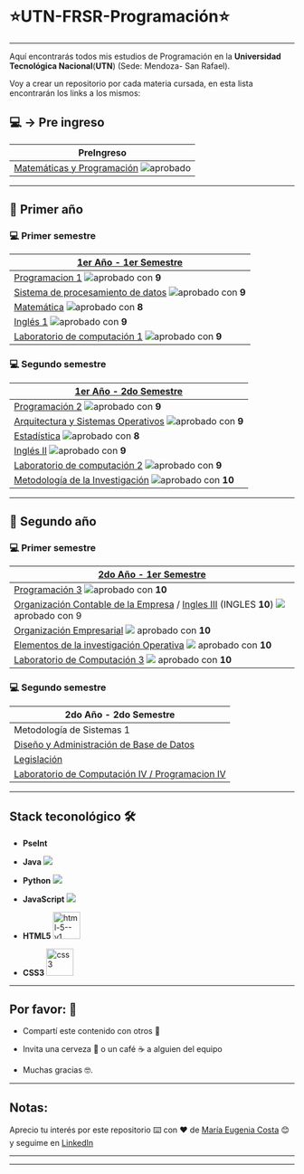 # :star:UTN-FRSR-Programación:star:

---

Aquí encontrarás todos mis estudios de Programación en la **Universidad Tecnológica Nacional**(**UTN**) (Sede: Mendoza- San Rafael).

Voy a crear un repositorio por cada materia cursada, en esta lista encontrarán los links a los mismos:

## :computer: -> Pre ingreso

| PreIngreso |
| -----------|
| [Matemáticas y Programación](https://github.com/eugenia1984/UTNFRSR-ingreso)  <img src="https://img.icons8.com/emoji/30/null/party-popper.png"/>aprobado|

---

## :book: Primer año

### :computer: Primer semestre

| [**1er Año - 1er Semestre**](https://github.com/eugenia1984/UTN-FRSR-Programacion/tree/main/01_year/01_semester) |
| ---------------------- |
| [Programacion 1](https://github.com/eugenia1984/UTN-FRSR-Programacion/tree/main/01_year/01_semester/prograamcion1)  <img src="https://img.icons8.com/emoji/30/null/party-popper.png"/>aprobado con **9** |
| [Sistema de procesamiento de datos](https://github.com/eugenia1984/UTN-FRSR-Programacion/tree/main/01_year/01_semester/sdpd)  <img src="https://img.icons8.com/emoji/30/null/party-popper.png"/>aprobado con **9** |
| [Matemática](https://github.com/eugenia1984/UTN-FRSR-Programacion/tree/main/01_year/01_semester/matematica1)  <img src="https://img.icons8.com/emoji/30/null/party-popper.png"/>aprobado con **8** |
| [Inglés 1](https://github.com/eugenia1984/UTN-FRSR-Programacion/tree/main/01_year/01_semester/ingles)  <img src="https://img.icons8.com/emoji/30/null/party-popper.png"/>aprobado con **9** |
| [Laboratorio de computación 1](https://github.com/eugenia1984/UTN-FRSR-Programacion/tree/main/01_year/01_semester/laboratorio1)  <img src="https://img.icons8.com/emoji/30/null/party-popper.png"/>aprobado con **9** |

### :computer: Segundo semestre

| [**1er Año - 2do Semestre**](https://github.com/eugenia1984/UTN-FRSR-Programacion-1year-2semester) |
| ---------------------- |
| [Programación 2](https://github.com/eugenia1984/UTN-FRSR-Programacion-1year-2semester/tree/main/programacion2)  <img src="https://img.icons8.com/emoji/30/null/party-popper.png"/>aprobado con **9** |
| [Arquitectura y Sistemas Operativos](https://github.com/eugenia1984/UTN-FRSR-Programacion-1year-2semester/tree/main/arquitectura_sistemas_operativos)  <img src="https://img.icons8.com/emoji/30/null/party-popper.png"/>aprobado con **9** |
| [Estadística](https://github.com/eugenia1984/UTN-FRSR-Programacion-1year-2semester/tree/main/estadistica)  <img src="https://img.icons8.com/emoji/30/null/party-popper.png"/>aprobado con **8** |
| [Inglés II](https://github.com/eugenia1984/UTN-FRSR-Programacion-1year-2semester/tree/main/ingles2)  <img src="https://img.icons8.com/emoji/30/null/party-popper.png"/>aprobado con **9** |
| [Laboratorio de computación 2](https://github.com/eugenia1984/UTN-FRSR-Programacion-1year-2semester/tree/main/laboratorio2)  <img src="https://img.icons8.com/emoji/30/null/party-popper.png"/>aprobado con **9** |
| [Metodología de la Investigación](https://github.com/eugenia1984/UTN-FRSR-Programacion-1year-2semester/tree/main/metodologia_investigacion)  <img src="https://img.icons8.com/emoji/30/null/party-popper.png"/>aprobado con **10** |

---

## :book: Segundo año


### :computer: Primer semestre

| [**2do Año - 1er Semestre**](https://github.com/eugenia1984/UTN-FRSR-Programacion/tree/main/2do_anio_1er_semestre) |
| ---------------------- |
| [Programación 3](https://github.com/eugenia1984/UTN-FRSR-Programacion/tree/main/2do_anio_1er_semestre/programacion_3) <img src="https://img.icons8.com/emoji/30/null/party-popper.png"/>aprobado con **10** |
| [Organización Contable de la Empresa](https://github.com/eugenia1984/UTN-FRSR-Programacion/tree/main/2do_anio_1er_semestre/organizacion_contable) / [Ingles III](https://github.com/eugenia1984/UTN-FRSR-Programacion/tree/main/2do_anio_1er_semestre/ingles_3) (INGLES **10**) <img src="https://img.icons8.com/emoji/30/null/party-popper.png"/>aprobado con 9 |
| [Organización Empresarial](https://github.com/eugenia1984/UTN-FRSR-Programacion/tree/main/2do_anio_1er_semestre/organizacion_empresarial) <img src="https://img.icons8.com/emoji/30/null/party-popper.png"/> aprobado con **10** |
| [Elementos de la investigación Operativa](https://github.com/eugenia1984/UTN-FRSR-Programacion/tree/main/2do_anio_1er_semestre/elementos_de_la_investigacion_operativa) <img src="https://img.icons8.com/emoji/30/null/party-popper.png"/> aprobado con **10** |
| [Laboratorio de Computación 3](https://github.com/eugenia1984/UTN-FRSR-Programacion/tree/main/2do_anio_1er_semestre/laboratorioIII) <img src="https://img.icons8.com/emoji/30/null/party-popper.png"/> aprobado con **10** |


### :computer: Segundo semestre

| 2do Año - 2do Semestre |
| ---------------------- |
| Metodología de Sistemas 1 |
| [Diseño y Administración de Base de Datos](https://github.com/eugenia1984/UTN-FRSR-Programacion/tree/main/2do_anio_2do_sem/base_de_datos) |
| [Legislación](https://github.com/eugenia1984/UTN-FRSR-Programacion/tree/main/2do_anio_2do_sem/legislacion) |
| [Laboratorio de Computación IV / Programacion IV](https://github.com/eugenia1984/UTN-FRSR-Programacion/tree/main/2do_anio_2do_sem/laboratorio_programacion) |

---

## Stack teconológico 🛠️

- **PseInt**

- **Java** <img src="https://img.icons8.com/color/48/000000/java-coffee-cup-logo--v1.png"/>

- **Python** <img src="https://img.icons8.com/color/48/000000/python--v1.png"/>

- **JavaScript** <img src="https://img.icons8.com/fluency/48/null/javascript.png"/>

- **HTML5** <img width="48" height="48" src="https://img.icons8.com/color/48/html-5--v1.png" alt="html-5--v1"/>

- **CSS3** <img width="48" height="48" src="https://img.icons8.com/color/48/css3.png" alt="css3"/>

---


## Por favor: 🎁

- Compartí este contenido con otros 📢

- Invita una cerveza 🍺 o un café ☕ a alguien del equipo

- Muchas gracias 🤓.


---

## Notas: 

Aprecio tu interés por este repositorio ⌨️ con ❤️ de [María Eugenia Costa](https://github.com/eugenia1984)  😊 y seguime en [LinkedIn](https://www.linkedin.com/in/maríaeugeniacosta/)

---
---





